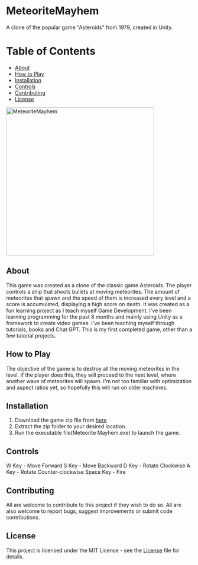 # MeteoriteMayhem
A clone of the popular game "Asteroids" from 1979, created in Unity.

# Table of Contents
- [About](#About)
- [How to Play](#How-to-Play)
- [Installation](#Installation)
- [Controls](#Controls)
- [Contributing](#Contributing)
- [License](#License)

<img src="https://i.ibb.co/82myTHT/Image-Sequence-002-0284.jpg" alt="MeteoriteMayhem" width="400"/>

## About
This game was created as a clone of the classic game Asteroids.
The player controls a ship that shoots bullets at moving meteorites. The amount of meteorites that spawn and the speed of them
is increased every level and a score is accumulated, displaying a high score on death. 
It was created as a fun learning project as I teach myself Game Development.
I've been learning programming for the past 8 months and mainly using Unity as a framework to create video games. 
I've been teaching myself through tutorials, books and Chat GPT.
This is my first completed game, other than a few tutorial projects.

## How to Play
The objective of the game is to destroy all the moving meteorites in the level. If the player does this, they will 
proceed to the next level, where another wave of meteorites will spawn. I'm not too familiar with optimization and aspect ratios
yet, so hopefully this will run on older machines.

## Installation
1. Download the game zip file from [here](https://drive.google.com/file/d/1JEwSAEldx1IEQ_F3_mvFpB9fazfvV0y6/view?usp=sharing)
2. Extract the zip folder to your desired location.
3. Run the executable file(Meteorite Mayhem.exe) to launch the game.

## Controls
W Key - Move Forward
S Key - Move Backward
D Key - Rotate Clockwise
A Key - Rotate Counter-clockwise
Space Key - Fire

## Contributing
All are welcome to contribute to this project if they wish to do so. All are also welcome to report bugs, suggest improvements or submit code contributions.

## License
This project is licensed under the MIT License - see the [License](https://github.com/kylelirette93/MeteoriteMayhem/blob/main/LICENSE) file for details.



